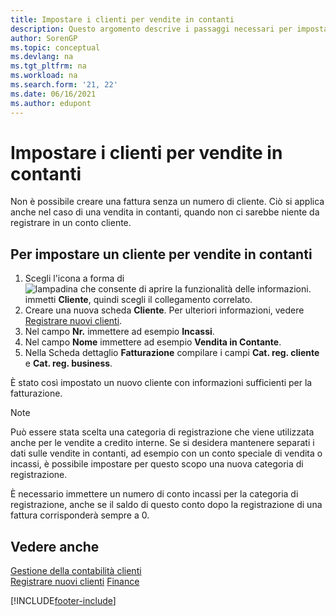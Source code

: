 ```yaml
---
title: Impostare i clienti per vendite in contanti
description: Questo argomento descrive i passaggi necessari per impostare la fattura con un numero cliente per i clienti che pagano in contanti.
author: SorenGP
ms.topic: conceptual
ms.devlang: na
ms.tgt_pltfrm: na
ms.workload: na
ms.search.form: '21, 22'
ms.date: 06/16/2021
ms.author: edupont
---
```

# <a name="set-up-cash-customers"></a><a name="set-up-cash-customers"></a><a name="set-up-cash-customers"></a>Impostare i clienti per vendite in contanti

Non è possibile creare una fattura senza un numero di cliente. Ciò si applica anche nel caso di una vendita in contanti, quando non ci sarebbe niente da registrare in un conto cliente.  

## <a name="to-set-up-a-cash-customer"></a><a name="to-set-up-a-cash-customer"></a><a name="to-set-up-a-cash-customer"></a>Per impostare un cliente per vendite in contanti

1. Scegli l'icona a forma di ![lampadina che consente di aprire la funzionalità delle informazioni.](media/ui-search/search_small.png "Informazioni sull'operazione che si desidera eseguire") immetti **Cliente**, quindi scegli il collegamento correlato.  
2. Creare una nuova scheda **Cliente**. Per ulteriori informazioni, vedere [Registrare nuovi clienti](sales-how-register-new-customers.md).
3. Nel campo **Nr.** immettere ad esempio **Incassi**.  
4. Nel campo **Nome** immettere ad esempio **Vendita in Contante**.  
5. Nella Scheda dettaglio **Fatturazione** compilare i campi **Cat. reg. cliente** e **Cat. reg. business**.  

 È stato così impostato un nuovo cliente con informazioni sufficienti per la fatturazione.  

> [!NOTE]  
> Può essere stata scelta una categoria di registrazione che viene utilizzata anche per le vendite a credito interne. Se si desidera mantenere separati i dati sulle vendite in contanti, ad esempio con un conto speciale di vendita o incassi, è possibile impostare per questo scopo una nuova categoria di registrazione.  
>
> È necessario immettere un numero di conto incassi per la categoria di registrazione, anche se il saldo di questo conto dopo la registrazione di una fattura corrisponderà sempre a 0.  

## <a name="see-also"></a><a name="see-also"></a><a name="see-also"></a>Vedere anche

[Gestione della contabilità clienti](receivables-manage-receivables.md)  
[Registrare nuovi clienti](sales-how-register-new-customers.md)
[Finance](finance.md)  



[!INCLUDE[footer-include](includes/footer-banner.md)]
